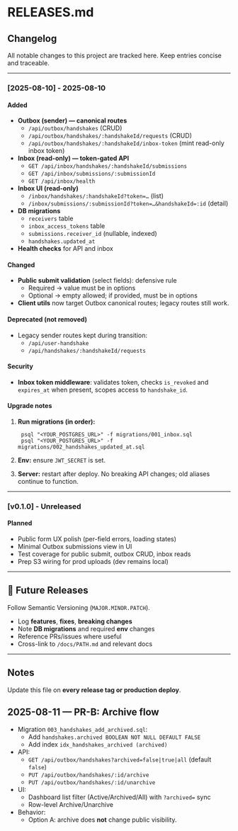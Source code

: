 # RELEASES.md

## Changelog
All notable changes to this project are tracked here. Keep entries concise and traceable.

---

### [2025-08-10] - 2025-08-10

#### Added
- **Outbox (sender) — canonical routes**
  - `/api/outbox/handshakes` (CRUD)
  - `/api/outbox/handshakes/:handshakeId/requests` (CRUD)
  - `/api/outbox/handshakes/:handshakeId/inbox-token` (mint read-only inbox token)
- **Inbox (read-only) — token-gated API**
  - `GET /api/inbox/handshakes/:handshakeId/submissions`
  - `GET /api/inbox/submissions/:submissionId`
  - `GET /api/inbox/health`
- **Inbox UI (read-only)**
  - `/inbox/handshakes/:handshakeId?token=…` (list)
  - `/inbox/submissions/:submissionId?token=…&handshakeId=:id` (detail)
- **DB migrations**
  - `receivers` table
  - `inbox_access_tokens` table
  - `submissions.receiver_id` (nullable, indexed)
  - `handshakes.updated_at`
- **Health checks** for API and inbox

#### Changed
- **Public submit validation** (select fields): defensive rule  
  - Required → value must be in options  
  - Optional → empty allowed; if provided, must be in options
- **Client utils** now target Outbox canonical routes; legacy routes still work.

#### Deprecated (not removed)
- Legacy sender routes kept during transition:
  - `/api/user-handshake`
  - `/api/handshakes/:handshakeId/requests`

#### Security
- **Inbox token middleware**: validates token, checks `is_revoked` and `expires_at` when present, scopes access to `handshake_id`.

#### Upgrade notes
1. **Run migrations (in order):**

        psql "<YOUR_POSTGRES_URL>" -f migrations/001_inbox.sql
        psql "<YOUR_POSTGRES_URL>" -f migrations/002_handshakes_updated_at.sql

2. **Env:** ensure `JWT_SECRET` is set.  
3. **Server:** restart after deploy. No breaking API changes; old aliases continue to function.

---

### [v0.1.0] - Unreleased

#### Planned
- Public form UX polish (per-field errors, loading states)
- Minimal Outbox submissions view in UI
- Test coverage for public submit, outbox CRUD, inbox reads
- Prep S3 wiring for prod uploads (dev remains local)

---

## 🧭 Future Releases
Follow Semantic Versioning (`MAJOR.MINOR.PATCH`).

- Log **features**, **fixes**, **breaking changes**
- Note **DB migrations** and required **env** changes
- Reference PRs/issues where useful
- Cross-link to `/docs/PATH.md` and relevant docs

---

## Notes
Update this file on **every release tag or production deploy**.

## 2025-08-11 — PR-B: Archive flow

- Migration `003_handshakes_add_archived.sql`:
  - Add `handshakes.archived BOOLEAN NOT NULL DEFAULT FALSE`
  - Add index `idx_handshakes_archived (archived)`
- API:
  - `GET /api/outbox/handshakes?archived=false|true|all` (default `false`)
  - `PUT /api/outbox/handshakes/:id/archive`
  - `PUT /api/outbox/handshakes/:id/unarchive`
- UI:
  - Dashboard list filter (Active/Archived/All) with `?archived=` sync
  - Row-level Archive/Unarchive
- Behavior:
  - Option A: archive does **not** change public visibility.
